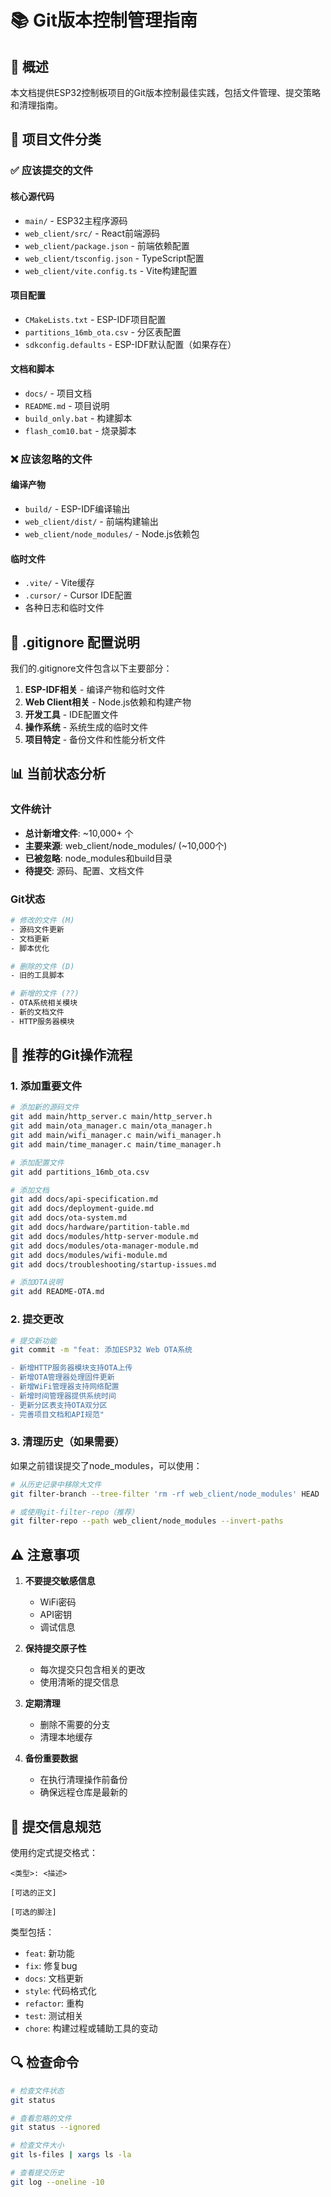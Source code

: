 # 📚 Git版本控制管理指南

## 🎯 概述

本文档提供ESP32控制板项目的Git版本控制最佳实践，包括文件管理、提交策略和清理指南。

## 📁 项目文件分类

### ✅ 应该提交的文件

#### 核心源代码
- `main/` - ESP32主程序源码
- `web_client/src/` - React前端源码
- `web_client/package.json` - 前端依赖配置
- `web_client/tsconfig.json` - TypeScript配置
- `web_client/vite.config.ts` - Vite构建配置

#### 项目配置
- `CMakeLists.txt` - ESP-IDF项目配置
- `partitions_16mb_ota.csv` - 分区表配置
- `sdkconfig.defaults` - ESP-IDF默认配置（如果存在）

#### 文档和脚本
- `docs/` - 项目文档
- `README.md` - 项目说明
- `build_only.bat` - 构建脚本
- `flash_com10.bat` - 烧录脚本

### ❌ 应该忽略的文件

#### 编译产物
- `build/` - ESP-IDF编译输出
- `web_client/dist/` - 前端构建输出
- `web_client/node_modules/` - Node.js依赖包

#### 临时文件
- `.vite/` - Vite缓存
- `.cursor/` - Cursor IDE配置
- 各种日志和临时文件

## 🔧 .gitignore 配置说明

我们的.gitignore文件包含以下主要部分：

1. **ESP-IDF相关** - 编译产物和临时文件
2. **Web Client相关** - Node.js依赖和构建产物
3. **开发工具** - IDE配置文件
4. **操作系统** - 系统生成的临时文件
5. **项目特定** - 备份文件和性能分析文件

## 📊 当前状态分析

### 文件统计
- **总计新增文件**: ~10,000+ 个
- **主要来源**: web_client/node_modules/ (~10,000个)
- **已被忽略**: node_modules和build目录
- **待提交**: 源码、配置、文档文件

### Git状态
```bash
# 修改的文件 (M)
- 源码文件更新
- 文档更新
- 脚本优化

# 删除的文件 (D)  
- 旧的工具脚本

# 新增的文件 (??)
- OTA系统相关模块
- 新的文档文件
- HTTP服务器模块
```

## 🚀 推荐的Git操作流程

### 1. 添加重要文件
```bash
# 添加新的源码文件
git add main/http_server.c main/http_server.h
git add main/ota_manager.c main/ota_manager.h
git add main/wifi_manager.c main/wifi_manager.h
git add main/time_manager.c main/time_manager.h

# 添加配置文件
git add partitions_16mb_ota.csv

# 添加文档
git add docs/api-specification.md
git add docs/deployment-guide.md
git add docs/ota-system.md
git add docs/hardware/partition-table.md
git add docs/modules/http-server-module.md
git add docs/modules/ota-manager-module.md
git add docs/modules/wifi-module.md
git add docs/troubleshooting/startup-issues.md

# 添加OTA说明
git add README-OTA.md
```

### 2. 提交更改
```bash
# 提交新功能
git commit -m "feat: 添加ESP32 Web OTA系统

- 新增HTTP服务器模块支持OTA上传
- 新增OTA管理器处理固件更新
- 新增WiFi管理器支持网络配置
- 新增时间管理器提供系统时间
- 更新分区表支持OTA双分区
- 完善项目文档和API规范"
```

### 3. 清理历史（如果需要）
如果之前错误提交了node_modules，可以使用：
```bash
# 从历史记录中移除大文件
git filter-branch --tree-filter 'rm -rf web_client/node_modules' HEAD

# 或使用git-filter-repo（推荐）
git filter-repo --path web_client/node_modules --invert-paths
```

## ⚠️ 注意事项

1. **不要提交敏感信息**
   - WiFi密码
   - API密钥
   - 调试信息

2. **保持提交原子性**
   - 每次提交只包含相关的更改
   - 使用清晰的提交信息

3. **定期清理**
   - 删除不需要的分支
   - 清理本地缓存

4. **备份重要数据**
   - 在执行清理操作前备份
   - 确保远程仓库是最新的

## 📝 提交信息规范

使用约定式提交格式：
```
<类型>: <描述>

[可选的正文]

[可选的脚注]
```

类型包括：
- `feat`: 新功能
- `fix`: 修复bug
- `docs`: 文档更新
- `style`: 代码格式化
- `refactor`: 重构
- `test`: 测试相关
- `chore`: 构建过程或辅助工具的变动

## 🔍 检查命令

```bash
# 检查文件状态
git status

# 查看忽略的文件
git status --ignored

# 检查文件大小
git ls-files | xargs ls -la

# 查看提交历史
git log --oneline -10
```
